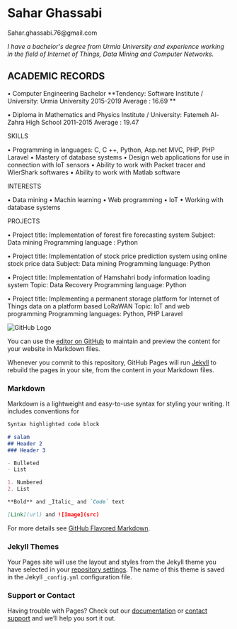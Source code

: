 
<h1>Sahar Ghassabi</h1>    
Sahar.ghassabi.76@gmail.com 
 
_I have a bachelor's degree from Urmia University and  experience working in the field of Internet of Things, Data Mining and Computer Networks._                                          
 
                                                                                                                  
<h2>ACADEMIC RECORDS </h2/
 
•	Computer Engineering Bachelor 
**Tendency: Software 
Institute / University: Urmia University 
2015-2019 
Average : 16.69 **
 
 
•	Diploma in Mathematics and Physics 
Institute / University: Fatemeh Al-Zahra High School 
2011-2015 
Average : 19.47 
 
 
 
SKILLS 	 
 
•	Programming in languages: C, C ++, Python, Asp.net MVC, PHP, PHP Laravel 
•	Mastery of database systems 
•	Design web applications for use in connection with IoT sensors 
•	Ability to work with Packet tracer and WierShark softwares 
•	Ability to work with Matlab software 
 
 
INTERESTS 	 
 
•	Data mining 
•	Machin learning 
•	Web programming 
•	IoT 
•	Working with database systems 
 
 
 
PROJECTS 	 
 
•	Project title: Implementation of forest fire forecasting system 
 Subject: Data mining 
 Programming language : Python 
 
•	Project title: Implementation of stock price prediction system using online stock price data 
 Subject: Data mining 
 Programming language: Python 
 
•	Project title: Implementation of Hamshahri body information loading system  Topic: Data Recovery 
 Programming language: Python 
 
•	Project title: Implementing a permanent storage platform for Internet of Things data on a platform based LoRaWAN 
  Topic: IoT and web programming 
  Programming languages: Python, PHP Laravel 
 
 



![GitHub Logo](/images/logo.png)


























You can use the [editor on GitHub](https://github.com/saharyi/saharyi.github.io/edit/main/README.md) to maintain and preview the content for your website in Markdown files.

Whenever you commit to this repository, GitHub Pages will run [Jekyll](https://jekyllrb.com/) to rebuild the pages in your site, from the content in your Markdown files.

### Markdown

Markdown is a lightweight and easy-to-use syntax for styling your writing. It includes conventions for

```markdown
Syntax highlighted code block

# salam
## Header 2
### Header 3

- Bulleted
- List

1. Numbered
2. List

**Bold** and _Italic_ and `Code` text

[Link](url) and ![Image](src)
```

For more details see [GitHub Flavored Markdown](https://guides.github.com/features/mastering-markdown/).

### Jekyll Themes

Your Pages site will use the layout and styles from the Jekyll theme you have selected in your [repository settings](https://github.com/saharyi/saharyi.github.io/settings). The name of this theme is saved in the Jekyll `_config.yml` configuration file.

### Support or Contact

Having trouble with Pages? Check out our [documentation](https://docs.github.com/categories/github-pages-basics/) or [contact support](https://github.com/contact) and we’ll help you sort it out.

